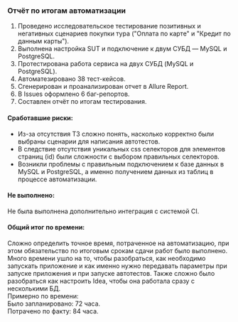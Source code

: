 ### Отчёт по итогам автоматизации

1. Проведено исследовательское тестирование позитивных и негативных сценариев покупки тура ("Оплата по карте" и "Кредит по данным карты").
2. Выполнена настройка SUT и подключение к двум СУБД — MySQL и PostgreSQL.
3. Протестирована работа сервиса на двух СУБД (MySQL и PostgreSQL).
4. Автоматезировано 38 тест-кейсов.
5. Cгенерирован и проанализирован отчет в Allure Report.
6. В Issues оформлено 6 баг-репортов.
7. Составлен отчёт по итогам тестирования.

#### Сработавшие риски:
* Из-за отсутствия ТЗ сложно понять, насколько корректно были выбраны сценарии для написания автотестов.
* В следствие отсутствия уникальных css селекторов для элементов страниц (id) были сложности с выбором правильных селекторов.
* Возникли проблемы с правильным подключением к базе данных в MySQL и PostgreSQL, а именно получением данных из таблиц в процессе автоматизации.

#### Не выполнено:
Не была выполнена дополнительно интеграция с системой CI.

#### Общий итог по времени:
Сложно определить точное время, потраченное на автоматизацию, при этом обязательство по итоговым срокам сдачи работ было выполнено.
Много времени ушло на то, чтобы разобраться, как необходимо запускать приложение и как именно нужно передавать параметры при запуске приложения и при запуске автотестов.
Также сложно было разобраться как настроить Idea, чтобы она работала сразу с несколькими БД.  
Примерно по времени:  
Было запланировано: 72 часа.  
Потрачено по факту: 84 часа.
